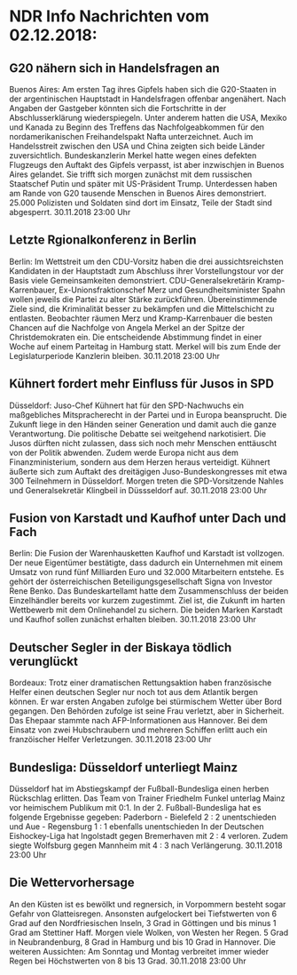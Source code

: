 # NDR Info Nachrichten vom 02.12.2018:


## G20 nähern sich in Handelsfragen an
Buenos Aires: Am ersten Tag ihres Gipfels haben sich die G20-Staaten in der argentinischen Hauptstadt in Handelsfragen offenbar angenähert. Nach Angaben der Gastgeber könnten sich die Fortschritte in der Abschlusserklärung wiederspiegeln. Unter anderem hatten die USA, Mexiko und Kanada zu Beginn des Treffens das Nachfolgeabkommen für den nordamerikanischen Freihandelspakt Nafta unterzeichnet. Auch im Handelsstreit zwischen den USA und China zeigten sich beide Länder zuversichtlich. Bundeskanzlerin Merkel hatte wegen eines defekten Flugzeugs den Auftakt des Gipfels verpasst, ist aber inzwischjen in Buenos Aires gelandet. Sie trifft sich morgen zunächst mit dem russischen Staatschef Putin und später mit US-Präsident Trump. Unterdessen haben am Rande von G20 tausende Menschen in Buenos Aires demonstriert. 25.000 Polizisten und Soldaten sind dort im Einsatz, Teile der Stadt sind abgesperrt. 30.11.2018 23:00 Uhr 

## Letzte Rgionalkonferenz in Berlin
Berlin: Im Wettstreit um den CDU-Vorsitz haben die drei aussichtsreichsten Kandidaten in der Hauptstadt zum Abschluss ihrer Vorstellungstour vor der Basis viele Gemeinsamkeiten demonstriert. CDU-Generalsekretärin Kramp-Karrenbauer, Ex-Unionsfraktionschef Merz und Gesundheitsminister Spahn wollen jeweils die Partei zu alter Stärke zurückführen. Übereinstimmende Ziele sind, die Kriminalität besser zu bekämpfen und die Mittelschicht zu entlasten. Beobachter räumen Merz und Kramp-Karrenbauer die besten Chancen auf die Nachfolge von Angela Merkel an der Spitze der Christdemokraten ein. Die entscheidende Abstimmung findet in einer Woche auf einem Parteitag in Hamburg statt. Merkel will bis zum Ende der Legislaturperiode Kanzlerin bleiben. 30.11.2018 23:00 Uhr 

## Kühnert fordert mehr Einfluss für Jusos in SPD
Düsseldorf: Juso-Chef Kühnert hat für den SPD-Nachwuchs ein maßgebliches Mitspracherecht in der Partei und in Europa beansprucht. Die Zukunft liege in den Händen seiner Generation und damit auch die ganze Verantwortung. Die politische Debatte sei weitgehend narkotisiert. Die Jusos dürften nicht zulassen, dass sich noch mehr Menschen enttäuscht von der Politik abwenden. Zudem werde Europa nicht aus dem Finanzministerium, sondern aus dem Herzen heraus verteidigt. Kühnert äußerte sich zum Auftakt des dreitägigen Juso-Bundeskongresses mit etwa 300 Teilnehmern in Düsseldorf. Morgen treten die SPD-Vorsitzende Nahles und Generalsekretär Klingbeil in Düssseldorf auf. 30.11.2018 23:00 Uhr 

## Fusion von Karstadt und Kaufhof unter Dach und Fach
Berlin: Die Fusion der Warenhausketten Kaufhof und Karstadt ist vollzogen. Der neue Eigentümer bestätigte, dass dadurch ein Unternehmen mit einem Umsatz von rund fünf Milliarden Euro und 32.000 Mitarbeitern entstehe. Es gehört der österreichischen Beteiligungsgesellschaft Signa von Investor Rene Benko. Das Bundeskartellamt hatte dem Zusammenschluss der beiden Einzelhändler bereits vor kurzem zugestimmt. Ziel ist, die Zukunft im harten Wettbewerb mit dem Onlinehandel zu sichern. Die beiden Marken Karstadt und Kaufhof sollen zunächst erhalten bleiben. 30.11.2018 23:00 Uhr 

## Deutscher Segler in der Biskaya tödlich verunglückt
Bordeaux: Trotz einer dramatischen Rettungsaktion haben französische Helfer einen deutschen Segler nur noch tot aus dem Atlantik bergen können. Er war ersten Angaben zufolge bei stürmischem Wetter über Bord gegangen. Den Behörden zufolge ist seine Frau verletzt, aber in Sicherheit. Das Ehepaar stammte nach AFP-Informationen aus Hannover. Bei dem Einsatz von zwei Hubschraubern und mehreren Schiffen erlitt auch ein franzöischer Helfer Verletzungen. 30.11.2018 23:00 Uhr 

## Bundesliga: Düsseldorf unterliegt Mainz
Düsseldorf hat im Abstiegskampf der Fußball-Bundesliga einen herben Rückschlag erlitten. Das Team von Trainer Friedhelm Funkel unterlag Mainz vor heimischem Publikum mit 0:1. In der 2. Fußball-Bundesliga hat es folgende Ergebnisse gegeben: Paderborn - Bielefeld 2 : 2 unentschieden und  Aue - Regensburg 1 : 1 ebenfalls unentschieden In der Deutschen Eishockey-Liga hat Ingolstadt gegen Bremerhaven mit 2 : 4 verloren. Zudem siegte Wolfsburg gegen Mannheim mit 4 : 3 nach Verlängerung. 30.11.2018 23:00 Uhr 

## Die Wettervorhersage
An den Küsten ist es bewölkt und regnersich, in Vorpommern besteht sogar Gefahr von Glatteisregen. Ansonsten aufgelockert bei Tiefstwerten von 6 Grad auf den Nordfriesischen Inseln, 3 Grad in Göttingen und bis minus 1 Grad am Stettiner Haff. Morgen viele Wolken, von Westen her Regen. 5 Grad in Neubrandenburg, 8 Grad in Hamburg und bis 10 Grad in Hannover. Die weiteren Aussichten: Am Sonntag und Montag verbreitet immer wieder Regen bei Höchstwerten von 8 bis 13 Grad. 30.11.2018 23:00 Uhr 
